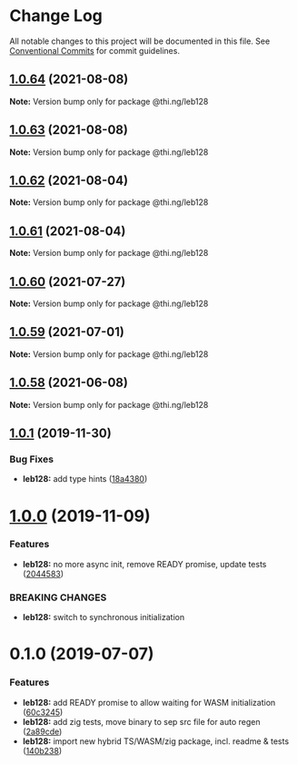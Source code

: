 # Change Log

All notable changes to this project will be documented in this file.
See [Conventional Commits](https://conventionalcommits.org) for commit guidelines.

## [1.0.64](https://github.com/thi-ng/umbrella/compare/@thi.ng/leb128@1.0.63...@thi.ng/leb128@1.0.64) (2021-08-08)

**Note:** Version bump only for package @thi.ng/leb128





## [1.0.63](https://github.com/thi-ng/umbrella/compare/@thi.ng/leb128@1.0.62...@thi.ng/leb128@1.0.63) (2021-08-08)

**Note:** Version bump only for package @thi.ng/leb128





## [1.0.62](https://github.com/thi-ng/umbrella/compare/@thi.ng/leb128@1.0.61...@thi.ng/leb128@1.0.62) (2021-08-04)

**Note:** Version bump only for package @thi.ng/leb128





## [1.0.61](https://github.com/thi-ng/umbrella/compare/@thi.ng/leb128@1.0.60...@thi.ng/leb128@1.0.61) (2021-08-04)

**Note:** Version bump only for package @thi.ng/leb128





## [1.0.60](https://github.com/thi-ng/umbrella/compare/@thi.ng/leb128@1.0.59...@thi.ng/leb128@1.0.60) (2021-07-27)

**Note:** Version bump only for package @thi.ng/leb128





## [1.0.59](https://github.com/thi-ng/umbrella/compare/@thi.ng/leb128@1.0.58...@thi.ng/leb128@1.0.59) (2021-07-01)

**Note:** Version bump only for package @thi.ng/leb128





## [1.0.58](https://github.com/thi-ng/umbrella/compare/@thi.ng/leb128@1.0.57...@thi.ng/leb128@1.0.58) (2021-06-08)

**Note:** Version bump only for package @thi.ng/leb128





## [1.0.1](https://github.com/thi-ng/umbrella/compare/@thi.ng/leb128@1.0.0...@thi.ng/leb128@1.0.1) (2019-11-30)

### Bug Fixes

* **leb128:** add type hints ([18a4380](https://github.com/thi-ng/umbrella/commit/18a4380336604f4a8fc890296d5c9dce5d9c0cd2))

# [1.0.0](https://github.com/thi-ng/umbrella/compare/@thi.ng/leb128@0.1.5...@thi.ng/leb128@1.0.0) (2019-11-09)

### Features

* **leb128:** no more async init, remove READY promise, update tests ([2044583](https://github.com/thi-ng/umbrella/commit/20445837f5af1891703e1c51fe8db56e69f11c86))

### BREAKING CHANGES

* **leb128:** switch to synchronous initialization

# 0.1.0 (2019-07-07)

### Features

* **leb128:** add READY promise to allow waiting for WASM initialization ([60c3245](https://github.com/thi-ng/umbrella/commit/60c3245))
* **leb128:** add zig tests, move binary to sep src file for auto regen ([2a89cde](https://github.com/thi-ng/umbrella/commit/2a89cde))
* **leb128:** import new hybrid TS/WASM/zig package, incl. readme & tests ([140b238](https://github.com/thi-ng/umbrella/commit/140b238))
